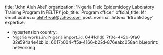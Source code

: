 title: 'John Aluh Abel'
organization: 'Nigeria Field Epidemiology Laboratory Training Program (NFELTP)'
job_title: 'Program officer'
official_title: Mr
email_address: aluh4real@yahoo.com
post_nominal_letters: 'BSc Biology'
expertise:
  - hypertension
country:
  - Nigeria
works_in: Nigeria
import_id: 8441d1d6-7f0e-442b-9fa0-32e594a4e4bb
id: 6017b004-ff5a-4166-b22d-876eabc058a4
blueprint: networking
